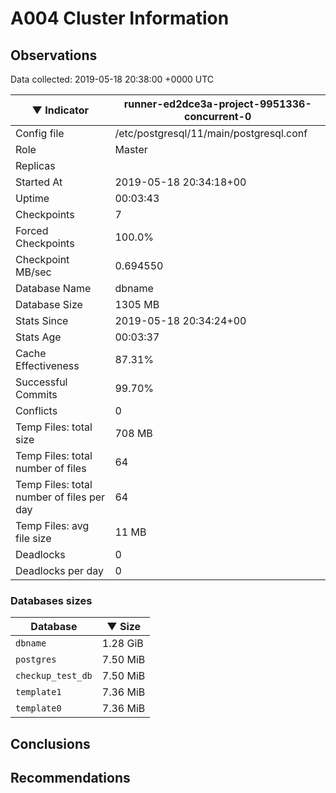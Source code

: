 # A004 Cluster Information #

## Observations ##
Data collected: 2019-05-18 20:38:00 +0000 UTC  

|&#9660;&nbsp;Indicator | runner-ed2dce3a-project-9951336-concurrent-0 |
|--------|-------|
|Config file |/etc/postgresql/11/main/postgresql.conf|
|Role |Master|
|Replicas ||
|Started At |2019-05-18&nbsp;20:34:18+00|
|Uptime |00:03:43|
|Checkpoints |7|
|Forced Checkpoints |100.0%|
|Checkpoint MB/sec |0.694550|
|Database Name |dbname|
|Database Size |1305&nbsp;MB|
|Stats Since |2019-05-18&nbsp;20:34:24+00|
|Stats Age |00:03:37|
|Cache Effectiveness |87.31%|
|Successful Commits |99.70%|
|Conflicts |0|
|Temp Files: total size |708&nbsp;MB|
|Temp Files: total number of files |64|
|Temp Files: total number of files per day |64|
|Temp Files: avg file size |11&nbsp;MB|
|Deadlocks |0|
|Deadlocks per day |0|


### Databases sizes ###

| Database | &#9660;&nbsp;Size |
|----------|--------|
| `dbname` | 1.28&nbsp;GiB |
| `postgres` | 7.50&nbsp;MiB |
| `checkup_test_db` | 7.50&nbsp;MiB |
| `template1` | 7.36&nbsp;MiB |
| `template0` | 7.36&nbsp;MiB |


## Conclusions ##


## Recommendations ##

